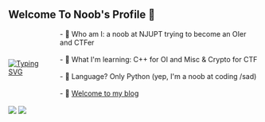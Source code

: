 ## Welcome To Noob's Profile 👋

<div style="display: flex; align-items: center;">
  <a href="https://git.io/typing-svg">
    <img src="https://readme-typing-svg.demolab.com?font=Fira+Code&pause=1000&random=false&width=435&separator=%3D&lines=from%20WholeTheWorld%20import%20%2A" alt="Typing SVG" />
  </a>
  <div style="margin-left: 20px;">
    - 🤔 Who am I: a noob at NJUPT trying to become an OIer and CTFer  
    <br><br>
    - 📕 What I'm learning: C++ for OI and Misc & Crypto for CTF  
    <br><br>
    - 🌱 Language? Only Python (yep, I'm a noob at coding /sad)  
    <br><br>
    - 🎉 <a href="https://seandictionary.top">Welcome to my blog</a>
    <br><br>
  </div>
</div>

<img src="https://github-readme-stats.vercel.app/api/top-langs/?username=SeanDictionary&layout=compact&theme=vue-dark" />
<img src="https://github-readme-stats.vercel.app/api/?username=SeanDictionary&theme=vue-dark" />
